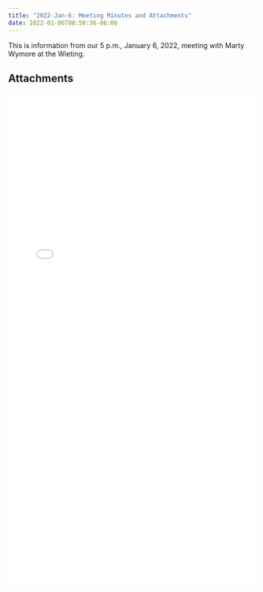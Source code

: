 ```yaml
---
title: "2022-Jan-6: Meeting Minutes and Attachments"
date: 2022-01-06T08:50:36-06:00
---
```

This is information from our 5 p.m., January 6, 2022, meeting with Marty Wymore at the Wieting.
 
## Attachments

<embed width=100% height=1000 src="./../../pdfs/2022-01-06-meeting-minutes.pdf"></embed>
